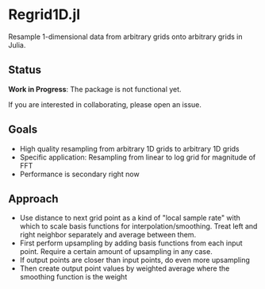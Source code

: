 # Regrid1D.jl

Resample 1-dimensional data from arbitrary grids onto arbitrary grids in Julia.

## Status

**Work in Progress**: The package is not functional yet. 

If you are interested in collaborating, please open an issue. 

## Goals

- High quality resampling from arbitrary 1D grids to arbitrary 1D grids
- Specific application: Resampling from linear to log grid for magnitude of FFT
- Performance is secondary right now

## Approach

- Use distance to next grid point as a kind of "local sample rate" with which to
  scale basis functions for interpolation/smoothing. Treat left and right
  neighbor separately and average between them. 
- First perform upsampling by adding basis functions from each input point.
  Require a certain amount of upsampling in any case. 
- If output points are closer than input points, do even more upsampling
- Then create output point values by weighted average where the smoothing
  function is the weight